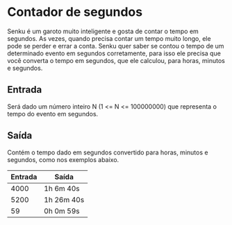 # Contador de segundos

Senku é um garoto muito inteligente e gosta de contar o tempo em segundos. As vezes, quando precisa contar um tempo muito longo, ele pode se perder e errar a conta. Senku quer saber se contou o tempo de um determinado evento em segundos corretamente, para isso ele precisa que você converta o tempo em segundos, que ele calculou, para horas, minutos e segundos.

## Entrada

Será dado um número inteiro N (1 <= N <= 100000000) que representa o tempo do evento em segundos.

## Saída

Contém o tempo dado em segundos convertido para horas, minutos e segundos, como nos exemplos abaixo.

| Entrada | Saída      |
| ------- | ---------- |
| 4000    | 1h 6m 40s  |
| 5200    | 1h 26m 40s |
| 59      | 0h 0m 59s  |